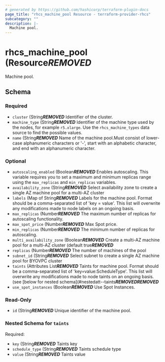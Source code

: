 ```yaml
---
# generated by https://github.com/hashicorp/terraform-plugin-docs
page_title: "rhcs_machine_pool Resource - terraform-provider-rhcs"
subcategory: ""
description: |-
  Machine pool.
---
```


# rhcs_machine_pool (Resource***REMOVED***

Machine pool.



<!-- schema generated by tfplugindocs -->
## Schema

### Required

- `cluster` (String***REMOVED*** Identifier of the cluster.
- `machine_type` (String***REMOVED*** Identifier of the machine type used by the nodes, for example `r5.xlarge`. Use the `rhcs_machine_types` data source to find the possible values.
- `name` (String***REMOVED*** Name of the machine pool.Must consist of lower-case alphanumeric characters or '-', start with an alphabetic character, and end with an alphanumeric character.

### Optional

- `autoscaling_enabled` (Boolean***REMOVED*** Enables autoscaling. This variable requires you to set a maximum and minimum replicas range using the `max_replicas` and `min_replicas` variables.
- `availability_zone` (String***REMOVED*** Select availability zone to create a single AZ machine pool for a multi-AZ cluster
- `labels` (Map of String***REMOVED*** Labels for the machine pool. Format should be a comma-separated list of 'key = value'. This list will overwrite any modifications made to node labels on an ongoing basis.
- `max_replicas` (Number***REMOVED*** The maximum number of replicas for autoscaling functionality.
- `max_spot_price` (Number***REMOVED*** Max Spot price.
- `min_replicas` (Number***REMOVED*** The minimum number of replicas for autoscaling.
- `multi_availability_zone` (Boolean***REMOVED*** Create a multi-AZ machine pool for a multi-AZ cluster (default true***REMOVED***
- `replicas` (Number***REMOVED*** The number of machines of the pool
- `subnet_id` (String***REMOVED*** Select subnet to create a single AZ machine pool for BYOVPC cluster
- `taints` (Attributes List***REMOVED*** Taints for machine pool. Format should be a comma-separated list of 'key=value:ScheduleType'. This list will overwrite any modifications made to node taints on an ongoing basis. (see [below for nested schema](#nestedatt--taints***REMOVED******REMOVED***
- `use_spot_instances` (Boolean***REMOVED*** Use Spot Instances.

### Read-Only

- `id` (String***REMOVED*** Unique identifier of the machine pool.

<a id="nestedatt--taints"></a>
### Nested Schema for `taints`

Required:

- `key` (String***REMOVED*** Taints key
- `schedule_type` (String***REMOVED*** Taints schedule type
- `value` (String***REMOVED*** Taints value


